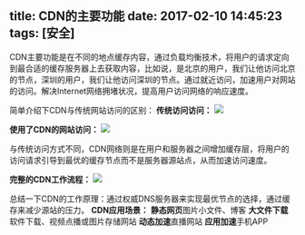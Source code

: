 title: CDN的主要功能
date: 2017-02-10 14:45:23
tags: [安全]
---
CDN主要功能是在不同的地点缓存内容，通过负载均衡技术，将用户的请求定向到最合适的缓存服务器上去获取内容，比如说，是北京的用户，我们让他访问北京的节点，深圳的用户，我们让他访问深圳的节点。通过就近访问，加速用户对网站的访问。解决Internet网络拥堵状况，提高用户访问网络的响应速度。

简单介绍下CDN与传统网站访问的区别：
**传统访问访问：**
![](http://7xq1il.com1.z0.glb.clouddn.com/noCDN.png)

**使用了CDN的网站访问：**
![](http://7xq1il.com1.z0.glb.clouddn.com/haveCDN.png)

与传统访问方式不同，CDN网络则是在用户和服务器之间增加缓存层，将用户的访问请求引导到最优的缓存节点而不是服务器源站点，从而加速访问速度。

**完整的CDN工作流程：**
![](http://7xq1il.com1.z0.glb.clouddn.com/comCDN.png)

总结一下CDN的工作原理：通过权威DNS服务器来实现最优节点的选择，通过缓存来减少源站的压力。
**CDN应用场景：**
**静态网页**图片小文件、博客
**大文件下载**软件下载、视频点播或图片存储网站
**动态加速**直播网站
**应用加速**手机APP
